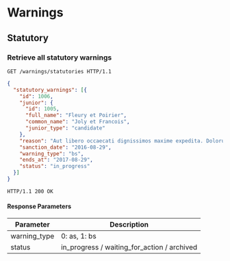 # Warnings
## Statutory
### Retrieve all statutory warnings

```http
GET /warnings/statutories HTTP/1.1
```

```json
{
  "statutory_warnings": [{
    "id": 1006,
    "junior": {
      "id": 1005,
      "full_name": "Fleury et Poirier",
      "common_name": "Joly et Francois",
      "junior_type": "candidate"
    },
    "reason": "Aut libero occaecati dignissimos maxime expedita. Dolorum asperiores vel. Qui sapiente ut. Odio a sint voluptate. Aperiam consequatur ducimus nihil harum non omnis.",
    "sanction_date": "2016-08-29",
    "warning_type": "bs",
    "ends_at": "2017-08-29",
    "status": "in_progress"
  }]
}
```

```http
HTTP/1.1 200 OK
```

#### Response Parameters

Parameter               | Description
----------------------- | ------
warning_type            | 0: as, 1: bs
status                  | in_progress / waiting_for_action / archived
